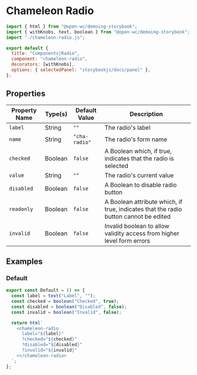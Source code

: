 # Chameleon Radio

```js script
import { html } from "@open-wc/demoing-storybook";
import { withKnobs, text, boolean } from "@open-wc/demoing-storybook";
import "./chameleon-radio.js";

export default {
  title: "Components|Radio",
  component: "chameleon-radio",
  decorators: [withKnobs],
  options: { selectedPanel: "storybookjs/docs/panel" },
};
```

## Properties

| Property Name | Type(s) | Default Value | Description                                                                          |
| ------------- | ------- | ------------- | ------------------------------------------------------------------------------------ |
| `label`       | String  | `""`          | The radio's label                                                                    |
| `name`        | String  | `"cha-radio"` | The radio's form name                                                                |
| `checked`     | Boolean | `false`       | A Boolean which, if true, indicates that the radio is selected                       |
| `value`       | String  | `""`          | The radio's current value                                                            |
| `disabled`    | Boolean | `false`       | A Boolean to disable radio button                                                    |
| `readonly`    | Boolean | `false`       | A Boolean attribute which, if true, indicates that the radio button cannot be edited |
| `invalid`     | Boolean | `false`       | Invalid boolean to allow validity access from higher level form errors               |

## Examples

### Default

```js preview-story
export const Default = () => {
  const label = text("Label", "");
  const checked = boolean("Checked", true);
  const disabled = boolean("Disabled", false);
  const invalid = boolean("Invalid", false);

  return html`
    <chameleon-radio
      label="${label}"
      ?checked="${checked}"
      ?disabled="${disabled}"
      ?invalid="${invalid}"
    ></chameleon-radio>
  `;
};
```
